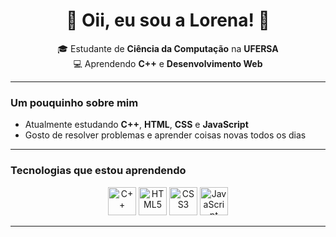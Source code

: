 <!-- Banner opcional -->
<h1 align="center">🌸 Oii, eu sou a Lorena! 🌸</h1>

<p align="center">
  🎓 Estudante de <b>Ciência da Computação</b> na <b>UFERSA</b><br>
  💻 Aprendendo <b>C++</b> e <b>Desenvolvimento Web</b><br>
</p>

---

### Um pouquinho sobre mim
-  Atualmente estudando **C++**, **HTML**, **CSS** e **JavaScript**  
-  Gosto de resolver problemas e aprender coisas novas todos os dias   

---

### Tecnologias que estou aprendendo

<p align="center">
  <!-- Linguagens -->
  <img src="https://cdn.jsdelivr.net/gh/devicons/devicon/icons/cplusplus/cplusplus-original.svg" width="45" height="45" alt="C++"/>
  <img src="https://cdn.jsdelivr.net/gh/devicons/devicon/icons/html5/html5-original.svg" width="45" height="45" alt="HTML5"/>
  <img src="https://cdn.jsdelivr.net/gh/devicons/devicon/icons/css3/css3-original.svg" width="45" height="45" alt="CSS3"/>
  <img src="https://cdn.jsdelivr.net/gh/devicons/devicon/icons/javascript/javascript-original.svg" width="45" height="45" alt="JavaScript"/>
</p>

---

